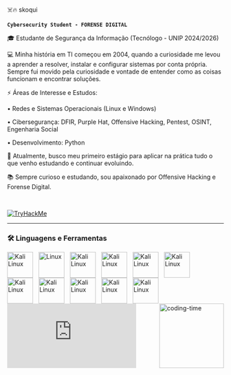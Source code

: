  ☠️🔥 skoqui

**`Cybersecurity Student - FORENSE DIGITAL `**

🎓 Estudante de Segurança da Informação (Tecnólogo - UNIP 2024/2026) 

💻 Minha história em TI começou em 2004, quando a curiosidade me levou a aprender a resolver, instalar e configurar sistemas por conta própria. Sempre fui movido pela curiosidade e vontade de entender como as coisas funcionam e encontrar soluções.

⚡ Áreas de Interesse e Estudos:

• Redes e Sistemas Operacionais (Linux e Windows)

• Cibersegurança: DFIR, Purple Hat, Offensive Hacking, Pentest, OSINT, Engenharia Social

• Desenvolvimento: Python

🚀 Atualmente, busco meu primeiro estágio para aplicar na prática tudo o que venho estudando e continuar evoluindo.

📚 Sempre curioso e estudando, sou apaixonado por Offensive Hacking e Forense Digital.

<br/>

<p align="left">
    <a href="https://tryhackme.com/r/p/skoqui">
        <img 
            alt="TryHackMe" 
            title="Vamos Jogar!" 
            src="https://img.shields.io/badge/TryHackMe-A4373A?style=for-the-badge&logo=microsoft-access&logoColor=white"
        />
    </a>


---

### 🛠️ Linguagens e Ferramentas


<img 
    align="left" 
    alt="Kali Linux"
    title="RED HAT" 
    width="60px" 
    style="padding-right: 10px;" 
    src="https://cdn.jsdelivr.net/gh/devicons/devicon@latest/icons/redhat/redhat-original-wordmark.svg" 
/>

<img 
    align="left" 
    alt="Linux"
    title="Linux" 
    width="60px" 
    style="padding-right: 10px;" 
    src="https://cdn.jsdelivr.net/gh/devicons/devicon@latest/icons/linux/linux-original.svg" 
/>

<img 
    align="left" 
    alt="Kali Linux"
    title="Windows11" 
    width="60px" 
    style="padding-right: 10px;" 
    src="https://cdn.jsdelivr.net/gh/devicons/devicon@latest/icons/windows11/windows11-original.svg" 
/>

<img 
    align="left" 
    alt="Kali Linux"
    title="Python" 
    width="60px" 
    style="padding-right: 10px;" 
    src="https://cdn.jsdelivr.net/gh/devicons/devicon@latest/icons/python/python-original.svg" 
/>

<img 
    align="left" 
    alt="Kali Linux"
    title="Bash" 
    width="60px" 
    style="padding-right: 10px;" 
    src="https://cdn.jsdelivr.net/gh/devicons/devicon@latest/icons/bash/bash-original.svg" 
/>

<img 
    align="left" 
    alt="Kali Linux"
    title="HTML5" 
    width="60px" 
    style="padding-right: 10px;" 
    src="https://cdn.jsdelivr.net/gh/devicons/devicon@latest/icons/html5/html5-original-wordmark.svg" 
/>

<img 
    align="left" 
    alt="Kali Linux"
    title="MYSQL" 
    width="60px" 
    style="padding-right: 10px;" 
    src="https://cdn.jsdelivr.net/gh/devicons/devicon@latest/icons/mysql/mysql-original.svg" 
/>

<img 
    align="left" 
    alt="Kali Linux"
    title="POSTGRESQL" 
    width="60px" 
    style="padding-right: 10px;" 
    src="https://cdn.jsdelivr.net/gh/devicons/devicon@latest/icons/postgresql/postgresql-original.svg" 
/>

<img 
    align="left" 
    alt="Kali Linux"
    title="APACHE" 
    width="60px" 
    style="padding-right: 10px;" 
    src="https://cdn.jsdelivr.net/gh/devicons/devicon@latest/icons/apache/apache-original.svg" 
/>

<img 
    align="left" 
    alt="Kali Linux"
    title="JS" 
    width="60px" 
    style="padding-right: 10px;" 
    src="https://cdn.jsdelivr.net/gh/devicons/devicon@latest/icons/javascript/javascript-original.svg" 
/>
<img 
    align="left" 
    alt="Kali Linux"
    title="C++" 
    width="60px" 
    style="padding-right: 10px;" 
    src="https://cdn.jsdelivr.net/gh/devicons/devicon@latest/icons/cplusplus/cplusplus-original.svg" 
/>




<br/>
<br/>
<br/>
<br/>
<br/>
<div>
 
  <img align="right" height="150" alt="coding-time" src="https://user-images.githubusercontent.com/74038190/229223156-0cbdaba9-3128-4d8e-8719-b6b4cf741b67.gif">
  <iframe src="https://tryhackme.com/api/v2/badges/public-profile?userPublicId=3434304" style='border:none;'></iframe>

</div>

<br>
